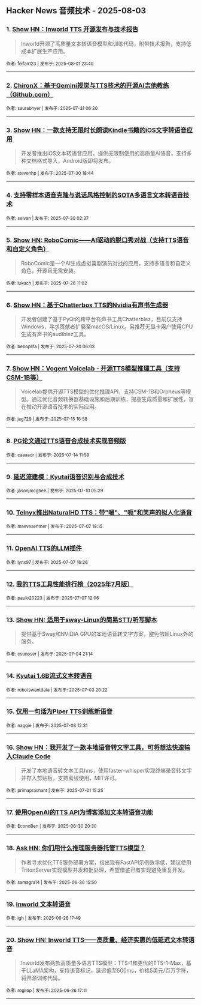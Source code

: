 ## Hacker News 音频技术 - 2025-08-03


### 1. [Show HN：Inworld TTS 开源发布与技术报告](https://news.ycombinator.com/item?id=44763614)
> Inworld开源了高质量文本转语音模型和训练代码，附带技术报告，支持低成本扩展生产应用。

<sub>作者: feifan123 | 发布于: 2025-08-01 23:40</sub>

---

### 2. [ChironX：基于Gemini视觉与TTS技术的开源AI吉他教练（Github.com）](https://news.ycombinator.com/item?id=44742873)

<sub>作者: saurabhyer | 发布于: 2025-07-31 06:20</sub>

---

### 3. [Show HN：一款支持无限时长朗读Kindle书籍的iOS文字转语音应用](https://news.ycombinator.com/item?id=44738030)
> 开发者推出iOS文本转语音应用，提供无限制使用的高质量AI语音，支持多种文档格式导入，Android版即将发布。

<sub>作者: stevenhp | 发布于: 2025-07-30 18:44</sub>

---

### 4. [支持零样本语音克隆与说话风格控制的SOTA多语言文本转语音技术](https://news.ycombinator.com/item?id=44730472)

<sub>作者: selvan | 发布于: 2025-07-30 02:37</sub>

---

### 5. [Show HN: RoboComic——AI驱动的脱口秀对战（支持TTS语音和自定义角色）](https://news.ycombinator.com/item?id=44693095)
> RoboComic是一个AI生成虚拟喜剧演员对战的应用，支持多语言和自定义角色，开源且无需安装。

<sub>作者: lukuch | 发布于: 2025-07-26 11:02</sub>

---

### 6. [Show HN：基于Chatterbox TTS的Nvidia有声书生成器](https://news.ycombinator.com/item?id=44622383)
> 开发者创建了基于PyQt的跨平台有声书工具Chatterblez，目前仅支持Windows，寻求贡献者扩展至macOS/Linux。另推荐无显卡用户使用CPU生成有声书的audiblez工具。

<sub>作者: beboplifa | 发布于: 2025-07-20 06:03</sub>

---

### 7. [Show HN：Vogent Voicelab - 开源TTS模型推理工具（支持CSM-1B等）](https://news.ycombinator.com/item?id=44573303)
> Voicelab提供开源TTS模型的优化推理API，支持CSM-1B和Orpheus等模型。通过优化音频转换器基础设施和后期训练，提高生成质量和扩展性，旨在推动开源语音技术的实际应用。

<sub>作者: jag729 | 发布于: 2025-07-15 16:58</sub>

---

### 8. [PG论文通过TTS语音合成技术实现音频版](https://news.ycombinator.com/item?id=44559098)

<sub>作者: caaaadr | 发布于: 2025-07-14 11:59</sub>

---

### 9. [延迟流建模：Kyutai语音识别与合成技术](https://news.ycombinator.com/item?id=44517574)

<sub>作者: jasonjmcghee | 发布于: 2025-07-10 05:29</sub>

---

### 10. [Telnyx推出NaturalHD TTS：带"嗯"、"呃"和笑声的拟人化语音](https://news.ycombinator.com/item?id=44493162)

<sub>作者: maevesentner | 发布于: 2025-07-07 18:15</sub>

---

### 11. [OpenAI TTS的LLM插件](https://news.ycombinator.com/item?id=44491955)

<sub>作者: lynx97 | 发布于: 2025-07-07 16:26</sub>

---

### 12. [我的TTS工具性能排行榜（2025年7月版）](https://news.ycombinator.com/item?id=44489490)

<sub>作者: paulo20223 | 发布于: 2025-07-07 12:06</sub>

---

### 13. [Show HN: 适用于sway-Linux的简易STT/听写脚本](https://news.ycombinator.com/item?id=44467937)
> 提供基于Sway和NVIDIA GPU的本地语音转文字方案，避免依赖Linux外的服务。

<sub>作者: csunoser | 发布于: 2025-07-04 21:14</sub>

---

### 14. [Kyutai 1.6B流式文本转语音](https://news.ycombinator.com/item?id=44458858)

<sub>作者: robotswantdata | 发布于: 2025-07-03 20:22</sub>

---

### 15. [仅用一句话为Piper TTS训练新语音](https://news.ycombinator.com/item?id=44454329)

<sub>作者: naggie | 发布于: 2025-07-03 12:31</sub>

---

### 16. [Show HN：我开发了一款本地语音转文字工具，可将想法快速输入Claude Code](https://news.ycombinator.com/item?id=44434864)
> 开发了本地语音转文本工具hns，使用faster-whisper实现终端录音转文字并存入剪贴板，支持离线使用，MIT许可。

<sub>作者: primaprashant | 发布于: 2025-07-01 15:25</sub>

---

### 17. [使用OpenAI的TTS API为博客添加文本转语音功能](https://news.ycombinator.com/item?id=44427508)

<sub>作者: EconoBen | 发布于: 2025-06-30 20:30</sub>

---

### 18. [Ask HN: 你们用什么推理服务器托管TTS模型？](https://news.ycombinator.com/item?id=44424730)
> 作者寻求优化TTS服务部署方案，指出现有FastAPI示例效率低，建议使用TritonServer实现模型并发和批处理，希望借鉴已有实现避免重复开发。

<sub>作者: samagra14 | 发布于: 2025-06-30 15:50</sub>

---

### 19. [Inworld 文本转语音](https://news.ycombinator.com/item?id=44389636)

<sub>作者: igh | 发布于: 2025-06-26 17:49</sub>

---

### 20. [Show HN: Inworld TTS——高质量、经济实惠的低延迟文本转语音](https://news.ycombinator.com/item?id=44389265)
> Inworld发布两款高质量多语言TTS模型：TTS-1和更优的TTS-1-Max，基于LLaMA架构，支持语音标记，延迟低至500ms，价格5美元/百万字符，将开源训练代码。

<sub>作者: rogilop | 发布于: 2025-06-26 17:11</sub>

---
